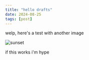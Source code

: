 ```yaml
---
title: "hello drafts"
date: 2024-08-25
tags: [post]
---
```


welp, here's a test with another image

![sunset](/src/posts/sunset.jpeg)

if this works i'm hype 


